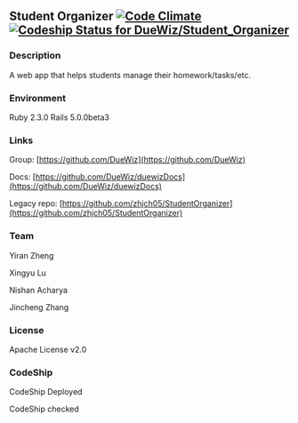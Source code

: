 ## Student Organizer [![Code Climate](https://codeclimate.com/github/DueWiz/Student_Organizer/badges/gpa.svg)](https://codeclimate.com/github/DueWiz/Student_Organizer)[![Codeship Status for DueWiz/Student_Organizer](https://codeship.com/projects/17976f30-d858-0133-0e28-461df0797546/status?branch=master)](https://codeship.com/projects/143187)

### Description
A web app that helps students manage their homework/tasks/etc.

### Environment
Ruby 2.3.0
Rails 5.0.0beta3

### Links
Group: [https://github.com/DueWiz](https://github.com/DueWiz)

Docs: [https://github.com/DueWiz/duewizDocs](https://github.com/DueWiz/duewizDocs)

Legacy repo: [https://github.com/zhjch05/StudentOrganizer](https://github.com/zhjch05/StudentOrganizer)

### Team

Yiran Zheng

Xingyu Lu

Nishan Acharya

Jincheng Zhang

### License
Apache License v2.0

### CodeShip
CodeShip Deployed

CodeShip checked
